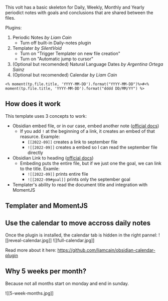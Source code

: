 
This volt has a basic skeleton for Daily, Weekly, Monthly and Yearly periodict notes with goals and conclusions that are shared between the files.



Plugins:
1. Periodic Notes *by Liam Cain*
	- Turn off built-in Daily-notes plugin
1. Templater *by SilentVoid*
	- Turn on "Trigger Templater on new file creation"
	- Turn on "Automatic jump to cursor"
2. (Optional but recomended) Natural Language Dates *by Argentina Ortega Sainz*
3. (Optional but recomended) Calendar *by Liam Cain*




```
<% moment(tp.file.title, 'YYYY-MM-DD').format("YYYY-MM-DD")%>#<% moment(tp.file.title, 'YYYY-MM-DD').format("dddd DD/MM/YY") %>
```

## How does it work
This template uses 3 concepts to work:
- Obsidian embed file, or in our case, embed another note ([official docs](https://help.obsidian.md/How+to/Embed+files))
	- If you add `!` at the beginning of a link, it creates an embed of that reasurce. Example:
		- `[[2022-09]]` creates a link to september file
		- `![[2022-09]]` creates a embed so I can read the september file directly
- Obsidian Link to heading ([official docs](https://help.obsidian.md/How+to/Internal+link#Link+to+headings))
	- Embeding puts the entire file, but if we just one the goal, we can link to the title. Examle:
		- `![[2022-09]]` prints entire file
		- `![[2022-09#goal]]` prints only the september goal
- Templater's ability to read the document title and integration with MomentJS

## Templater and MomentJS

## Use the calendar to move accross daily notes
Once the plugin is installed, the calendar tab is hidden in the right pannel:
![[reveal-calendar.jpg]]
![[full-calendar.jpg]]

Read more about it here: https://github.com/liamcain/obsidian-calendar-plugin


## Why 5 weeks per month?
Because not all months start on monday and end in sunday.

![[5-week-months.jpg]]
